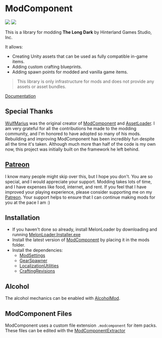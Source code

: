 # ModComponent

![](https://img.shields.io/github/downloads/ds5678/ModComponent/total.svg) ![](https://img.shields.io/github/downloads/ds5678/ModComponent/latest/total.svg)

This is a library for modding **The Long Dark** by Hinterland Games Studio, Inc.

It allows:

* Creating Unity assets that can be used as fully compatible in-game items.
* Adding custom crafting blueprints.
* Adding spawn points for modded and vanilla game items.

> This library is only infrastructure for mods and does not provide any assets or asset bundles.

[Documentation](https://ds5678.github.io/ModComponent/index.html)

## Special Thanks

[WulfMarius](https://github.com/WulfMarius) was the original creator of [ModComponent](https://github.com/WulfMarius/ModComponent) and [AssetLoader](https://github.com/WulfMarius/AssetLoader). I am very grateful for all the contributions he made to the modding community, and I'm honored to have adopted so many of his mods. Rebuilding and improving ModComponent has been incredibly fun despite all the time it's taken. Although much more than half of the code is my own now, this project was initially built on the framework he left behind.

## [Patreon](https://www.patreon.com/ds5678)

I know many people might skip over this, but I hope you don't. You are so special, and I would appreciate your support. Modding takes lots of time, and I have expenses like food, internet, and rent. If you feel that I have improved your playing experience, please consider supporting me on my [Patreon](https://www.patreon.com/ds5678). Your support helps to ensure that I can continue making mods for you at the pace I am :)

## Installation

* If you haven't done so already, install MelonLoader by downloading and running [MelonLoader.Installer.exe](https://github.com/HerpDerpinstine/MelonLoader/releases/latest/download/MelonLoader.Installer.exe)
* Install the latest version of [ModComponent](https://github.com/ds5678/ModComponent/releases/latest) by placing it in the mods folder.
* Install the dependencies:
  - [ModSettings](https://github.com/zeobviouslyfakeacc/ModSettings/releases/latest)
  - [GearSpawner](https://github.com/ds5678/GearSpawner/releases/latest)
  - [LocalizationUtilities](https://github.com/ds5678/LocalizationUtilities/releases/latest)
  - [CraftingRevisions](https://github.com/ds5678/CraftingRevisions/releases/latest)

## Alcohol

The alcohol mechanics can be enabled with [AlcoholMod](https://github.com/ds5678/AlcoholMod).

## ModComponent Files

ModComponent uses a custom file extension `.modcomponent` for item packs. These files can be edited with the [ModComponentExtractor](https://github.com/ds5678/ModComponentExtractor)
